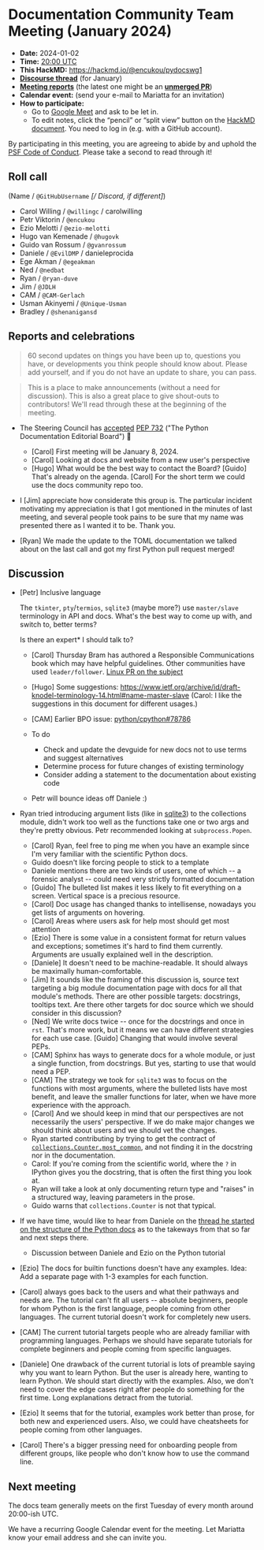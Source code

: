# Documentation Community Team Meeting (January 2024)

- **Date:** 2024-01-02
- **Time:** [20:00 UTC](https://arewemeetingyet.com/UTC/2024-01-02/20:00/Docs%20Meeting)
- **This HackMD:** https://hackmd.io/@encukou/pydocswg1
- [**Discourse thread**](https://discuss.python.org/t/42191) (for January)
- [**Meeting reports**](https://docs-community.readthedocs.io/en/latest/monthly-meeting/) (the latest one might be an [**unmerged PR**](https://github.com/python/docs-community/pulls))
- **Calendar event:** (send your e-mail to Mariatta for an invitation)
- **How to participate:**
  -  Go to [Google Meet](https://meet.google.com/dii-qrzf-wkw) and ask to be let in.
  -  To edit notes, click the “pencil” or “split view” button on the [HackMD document](https://hackmd.io/@encukou/pydocswg1). You need to log in (e.g. with a GitHub account).

By participating in this meeting, you are agreeing to abide by and uphold the [PSF Code of Conduct](https://www.python.org/psf/codeofconduct/).
Please take a second to read through it!


## Roll call

(Name / `@GitHubUsername` *[/ Discord, if different]*)
- Carol Willing / `@willingc` / carolwilling
- Petr Viktorin / `@encukou`
- Ezio Melotti / `@ezio-melotti`
- Hugo van Kemenade / `@hugovk`
- Guido van Rossum / `@gvanrossum`
- Daniele / `@EvilDMP` / danieleprocida
- Ege Akman / `@egeakman`
- Ned / `@nedbat`
- Ryan / `@ryan-duve`
- Jim / `@JDLH`
- CAM / `@CAM-Gerlach`
- Usman Akinyemi / `@Unique-Usman`
- Bradley / `@shenanigansd`

## Reports and celebrations

> 60 second updates on things you have been up to, questions you have, or developments you think people should know about. Please add yourself, and if you do not have an update to share, you can pass.

> This is a place to make announcements (without a need for discussion). This is also a great place to give shout-outs to contributors! We'll read through these at the beginning of the meeting.

* The Steering Council has [accepted](https://discuss.python.org/t/pep-732-the-python-documentation-editorial-board/36710/9?u=hugovk) [PEP 732](https://peps.python.org/pep-0732/) ("The Python Documentation Editorial Board") 🎉

   - [Carol] First meeting will be January 8, 2024.
   - [Carol] Looking at docs and website from a new user's perspective
   - [Hugo] What would be the best way to contact the Board? [Guido] That's already on the agenda. [Carol] For the short term we could use the docs community repo too.

* I [Jim] appreciate how considerate this group is. The particular incident motivating my appreciation is that I got mentioned in the minutes of last meeting, and several people took pains to be sure that my name was presented there as I wanted it to be. Thank you.

* [Ryan] We made the update to the TOML documentation we talked about on the last call and got my first Python pull request merged!

## Discussion

- [Petr] Inclusive language

  The `tkinter`, `pty`/`termios`, `sqlite3` (maybe more?) use `master/slave` terminology in API and docs. What's the best way to come up with, and switch to, better terms?

  Is there an expert* I should talk to?

  - [Carol] Thursday Bram has authored a Responsible Communications book which may have helpful guidelines. Other communities have used `leader/follower`. [Linux PR on the subject](https://git.kernel.org/pub/scm/linux/kernel/git/torvalds/linux.git/commit/?id=49decddd39e5f6132ccd7d9fdc3d7c470b0061bb)
  - [Hugo] Some suggestions: https://www.ietf.org/archive/id/draft-knodel-terminology-14.html#name-master-slave (Carol: I like the suggestions in this document for different usages.)
  - [CAM] Earlier BPO issue: [python/cpython#78786](https://github.com/python/cpython/issues/78786)

  - To do
      - Check and update the devguide for new docs not to use terms and suggest alternatives
      - Determine process for future changes of existing terminology
      - Consider adding a statement to the documentation about existing code
  - Petr will bounce ideas off Daniele :)


- Ryan tried introducing argument lists (like in [sqlite3](https://docs.python.org/3/library/sqlite3.html#sqlite3.connect)) to the collections module, didn't work too well as the functions take one or two args and they're pretty obvious. Petr recommended looking at `subprocess.Popen`.
  - [Carol] Ryan, feel free to ping me when you have an example since I'm very familiar with the scientific Python docs.
  - Guido doesn't like forcing people to stick to a template
  - Daniele mentions there are two kinds of users, one of which -- a forensic analyst -- could need very strictly formatted documentation
  - [Guido] The bulleted list makes it less likely to fit everything on a screen. Vertical space is a precious resource.
  - [Carol] Doc usage has changed thanks to intellisense, nowadays you get lists of arguments on hovering.
  - [Carol] Areas where users ask for help most should get most attention
  - [Ezio] There is some value in a consistent format for return values and exceptions; sometimes it's hard to find them currently. Arguments are usually explained well in the description.
  - [Daniele] It doesn't need to be machine-readable. It should always be maximally human-comfortable.
  - [Jim] It sounds like the framing of this discussion is, source text targeting a big module documentation page with docs for all that module's methods. There are other possible targets: docstrings, tooltips text. Are there other targets for doc source which we should consider in this discussion?
  - [Ned] We write docs twice -- once for the docstrings and once in `rst`. That's more work, but it means we can have different strategies for each use case. [Guido] Changing that would involve several PEPs.
  - [CAM] Sphinx has ways to generate docs for a whole module, or just a single function, from docstrings. But yes, starting to use that would need a PEP.
  - [CAM] The strategy we took for `sqlite3` was to focus on the functions with most arguments, where the bulleted lists have most benefit, and leave the smaller functions for later, when we have more experience with the approach.
  - [Carol] And we should keep in mind that our perspectives are not necessarily the users' perspective. If we do make major changes we should think about users and we should vet the changes.
  - Ryan started contributing by trying to get the contract of [`collections.Counter.most_common`](https://docs.python.org/3/library/collections.html#collections.Counter.most_common), and not finding it in the docstring nor in the documentation.
  - Carol: If you're coming from the scientific world, where the `?` in IPython gives you the docstring, that is often the first thing you look at.
  - Ryan will take a look at only documenting return type and "raises" in a structured way, leaving parameters in the prose.
  - Guido warns that `collections.Counter` is not that typical.

- If we have time, would like to hear from Daniele on the [thread he started on the structure of the Python docs](https://discuss.python.org/t/diataxis-and-python-documentation/41836) as to the takeways from that so far and next steps there.

  - Discussion between Daniele and Ezio on the Python tutorial

- [Ezio] The docs for builtin functions doesn't have any examples. Idea: Add a separate page with 1-3 examples for each function.
- [Carol] always goes back to the users and what their pathways and needs are. The tutorial can't fit all users -- absolute beginners, people for whom Python is the first language, people coming from other languages. The current tutorial doesn't work for completely new users.
- [CAM] The current tutorial targets people who are already familiar with programming languages. Perhaps we should have separate tutorials for complete beginners and people coming from specific languages.
- [Daniele] One drawback of the current tutorial is lots of preamble saying why you want to learn Python. But the user is already here, wanting to learn Python. We should start directly with the examples. Also, we don't need to cover the edge cases right after people do something for the first time. Long explanations detract from the tutorial.
- [Ezio] It seems that for the tutorial, examples work better than prose, for both new and experienced users. Also, we could have cheatsheets for people coming from other languages.
- [Carol] There's a bigger pressing need for onboarding people from different groups, like people who don't know how to use the command line.

## Next meeting

The docs team generally meets on the first Tuesday of every month around 20:00-ish UTC.

We have a recurring Google Calendar event for the meeting.
Let Mariatta know your email address and she can invite you.

